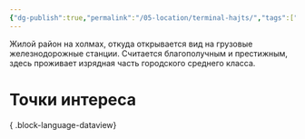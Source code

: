 ```yaml
---
{"dg-publish":true,"permalink":"/05-location/terminal-hajts/","tags":["локация/район"]}
---
```


Жилой район на холмах, откуда открывается вид на грузовые железнодорожные станции. Считается благополучным и престижным, здесь проживает изрядная часть городского среднего класса.
# Точки интереса

{ .block-language-dataview}